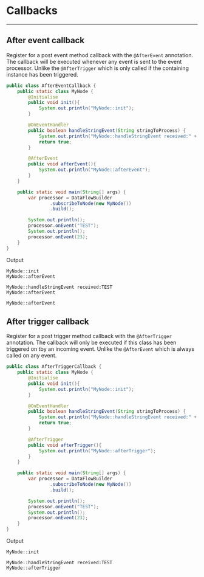 # Callbacks
---

## After event callback
Register for a post event method callback with the `@AfterEvent` annotation. The callback will be executed whenever
any event is sent to the event processor. Unlike the `@AfterTrigger` which is only called if the containing instance has
been triggered.

```java
public class AfterEventCallback {
    public static class MyNode {
        @Initialise
        public void init(){
            System.out.println("MyNode::init");
        }

        @OnEventHandler
        public boolean handleStringEvent(String stringToProcess) {
            System.out.println("MyNode::handleStringEvent received:" + stringToProcess);
            return true;
        }

        @AfterEvent
        public void afterEvent(){
            System.out.println("MyNode::afterEvent");
        }
    }

    public static void main(String[] args) {
        var processor = DataFlowBuilder
                .subscribeToNode(new MyNode())
                .build();

        System.out.println();
        processor.onEvent("TEST");
        System.out.println();
        processor.onEvent(23);
    }
}
```

Output
```console
MyNode::init
MyNode::afterEvent

MyNode::handleStringEvent received:TEST
MyNode::afterEvent

MyNode::afterEvent
```

## After trigger callback
Register for a post trigger method callback with the `@AfterTrigger` annotation. The callback will only be executed if 
this class has been triggered on tby an incoming event. Unlike the `@AfterEvent` which is always called on any event.

```java
public class AfterTriggerCallback {
    public static class MyNode {
        @Initialise
        public void init(){
            System.out.println("MyNode::init");
        }

        @OnEventHandler
        public boolean handleStringEvent(String stringToProcess) {
            System.out.println("MyNode::handleStringEvent received:" + stringToProcess);
            return true;
        }

        @AfterTrigger
        public void afterTrigger(){
            System.out.println("MyNode::afterTrigger");
        }
    }

    public static void main(String[] args) {
        var processor = DataFlowBuilder
                .subscribeToNode(new MyNode())
                .build();

        System.out.println();
        processor.onEvent("TEST");
        System.out.println();
        processor.onEvent(23);
    }
}
```

Output
```console
MyNode::init

MyNode::handleStringEvent received:TEST
MyNode::afterTrigger
```